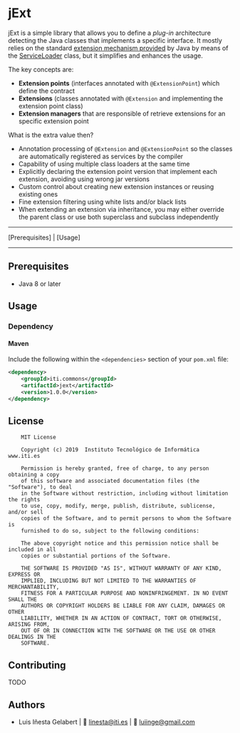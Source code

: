 # jExt

jExt is a simple library that allows you to define a *plug-in* architecture detecting the
Java classes that implements a specific interface. It mostly relies on the standard
[extension mechanism provided](https://docs.oracle.com/javase/tutorial/ext/basics/spi.html)
by Java by means of the [ServiceLoader](https://docs.oracle.com/javase/8/docs/api/java/util/ServiceLoader.html)
class, but it simplifies and enhances the usage.

The key concepts are:

- **Extension points** (interfaces annotated with `@ExtensionPoint`) which define the contract
- **Extensions** (classes annotated with `@Extension` and implementing the extension point class)
- **Extension managers** that are responsible of retrieve extensions for an specific extension point

What is the extra value then?

- Annotation processing of `@Extension` and `@ExtensionPoint` so the classes are
automatically registered as services by the compiler
- Capability of using multiple class loaders at the same time
- Explicitly declaring the extension point version that implement each extension, avoiding using wrong jar versions
- Custom control about creating new extension instances or reusing existing ones
- Fine extension filtering using white lists and/or black lists
- When extending an extension via inheritance, you may either override the parent class or use both superclass and
subclass independently

---

[Prerequisites] | [Usage]

---

## Prerequisites
- Java 8 or later


## Usage

### Dependency

#### Maven
Include the following within the `<dependencies>` section of your `pom.xml` file:
```xml
<dependency>
    <groupId>iti.commons</groupId>
    <artifactId>jext</artifactId>
    <version>1.0.0</version>
</dependency>
```


## License
```
    MIT License

    Copyright (c) 2019  Instituto Tecnológico de Informática www.iti.es

    Permission is hereby granted, free of charge, to any person obtaining a copy
    of this software and associated documentation files (the "Software"), to deal
    in the Software without restriction, including without limitation the rights
    to use, copy, modify, merge, publish, distribute, sublicense, and/or sell
    copies of the Software, and to permit persons to whom the Software is
    furnished to do so, subject to the following conditions:

    The above copyright notice and this permission notice shall be included in all
    copies or substantial portions of the Software.

    THE SOFTWARE IS PROVIDED "AS IS", WITHOUT WARRANTY OF ANY KIND, EXPRESS OR
    IMPLIED, INCLUDING BUT NOT LIMITED TO THE WARRANTIES OF MERCHANTABILITY,
    FITNESS FOR A PARTICULAR PURPOSE AND NONINFRINGEMENT. IN NO EVENT SHALL THE
    AUTHORS OR COPYRIGHT HOLDERS BE LIABLE FOR ANY CLAIM, DAMAGES OR OTHER
    LIABILITY, WHETHER IN AN ACTION OF CONTRACT, TORT OR OTHERWISE, ARISING FROM,
    OUT OF OR IN CONNECTION WITH THE SOFTWARE OR THE USE OR OTHER DEALINGS IN THE
    SOFTWARE.
```


## Contributing
TODO

## Authors
- Luis Iñesta Gelabert  |  :email: <linesta@iti.es> | :email: <luiinge@gmail.com>




